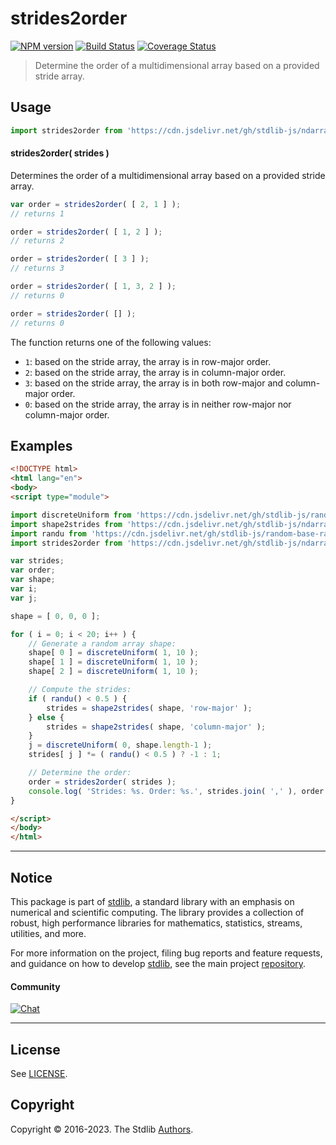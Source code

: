 <!--

@license Apache-2.0

Copyright (c) 2018 The Stdlib Authors.

Licensed under the Apache License, Version 2.0 (the "License");
you may not use this file except in compliance with the License.
You may obtain a copy of the License at

   http://www.apache.org/licenses/LICENSE-2.0

Unless required by applicable law or agreed to in writing, software
distributed under the License is distributed on an "AS IS" BASIS,
WITHOUT WARRANTIES OR CONDITIONS OF ANY KIND, either express or implied.
See the License for the specific language governing permissions and
limitations under the License.

-->

# strides2order

[![NPM version][npm-image]][npm-url] [![Build Status][test-image]][test-url] [![Coverage Status][coverage-image]][coverage-url] <!-- [![dependencies][dependencies-image]][dependencies-url] -->

> Determine the order of a multidimensional array based on a provided stride array.

<!-- Section to include introductory text. Make sure to keep an empty line after the intro `section` element and another before the `/section` close. -->

<section class="intro">

</section>

<!-- /.intro -->

<!-- Package usage documentation. -->



<section class="usage">

## Usage

```javascript
import strides2order from 'https://cdn.jsdelivr.net/gh/stdlib-js/ndarray-base-strides2order@esm/index.mjs';
```

#### strides2order( strides )

Determines the order of a multidimensional array based on a provided stride array.

```javascript
var order = strides2order( [ 2, 1 ] );
// returns 1

order = strides2order( [ 1, 2 ] );
// returns 2

order = strides2order( [ 3 ] );
// returns 3

order = strides2order( [ 1, 3, 2 ] );
// returns 0

order = strides2order( [] );
// returns 0
```

The function returns one of the following values:

-   `1`: based on the stride array, the array is in row-major order.
-   `2`: based on the stride array, the array is in column-major order.
-   `3`: based on the stride array, the array is in both row-major and column-major order.
-   `0`: based on the stride array, the array is in neither row-major nor column-major order.

</section>

<!-- /.usage -->

<!-- Package usage notes. Make sure to keep an empty line after the `section` element and another before the `/section` close. -->

<section class="notes">

</section>

<!-- /.notes -->

<!-- Package usage examples. -->

<section class="examples">

## Examples

<!-- eslint no-undef: "error" -->

```html
<!DOCTYPE html>
<html lang="en">
<body>
<script type="module">

import discreteUniform from 'https://cdn.jsdelivr.net/gh/stdlib-js/random-base-discrete-uniform@esm/index.mjs';
import shape2strides from 'https://cdn.jsdelivr.net/gh/stdlib-js/ndarray-base-shape2strides@esm/index.mjs';
import randu from 'https://cdn.jsdelivr.net/gh/stdlib-js/random-base-randu@esm/index.mjs';
import strides2order from 'https://cdn.jsdelivr.net/gh/stdlib-js/ndarray-base-strides2order@esm/index.mjs';

var strides;
var order;
var shape;
var i;
var j;

shape = [ 0, 0, 0 ];

for ( i = 0; i < 20; i++ ) {
    // Generate a random array shape:
    shape[ 0 ] = discreteUniform( 1, 10 );
    shape[ 1 ] = discreteUniform( 1, 10 );
    shape[ 2 ] = discreteUniform( 1, 10 );

    // Compute the strides:
    if ( randu() < 0.5 ) {
        strides = shape2strides( shape, 'row-major' );
    } else {
        strides = shape2strides( shape, 'column-major' );
    }
    j = discreteUniform( 0, shape.length-1 );
    strides[ j ] *= ( randu() < 0.5 ) ? -1 : 1;

    // Determine the order:
    order = strides2order( strides );
    console.log( 'Strides: %s. Order: %s.', strides.join( ',' ), order );
}

</script>
</body>
</html>
```

</section>

<!-- /.examples -->

<!-- Section to include cited references. If references are included, add a horizontal rule *before* the section. Make sure to keep an empty line after the `section` element and another before the `/section` close. -->

<section class="references">

</section>

<!-- /.references -->

<!-- Section for related `stdlib` packages. Do not manually edit this section, as it is automatically populated. -->

<section class="related">

</section>

<!-- /.related -->

<!-- Section for all links. Make sure to keep an empty line after the `section` element and another before the `/section` close. -->


<section class="main-repo" >

* * *

## Notice

This package is part of [stdlib][stdlib], a standard library with an emphasis on numerical and scientific computing. The library provides a collection of robust, high performance libraries for mathematics, statistics, streams, utilities, and more.

For more information on the project, filing bug reports and feature requests, and guidance on how to develop [stdlib][stdlib], see the main project [repository][stdlib].

#### Community

[![Chat][chat-image]][chat-url]

---

## License

See [LICENSE][stdlib-license].


## Copyright

Copyright &copy; 2016-2023. The Stdlib [Authors][stdlib-authors].

</section>

<!-- /.stdlib -->

<!-- Section for all links. Make sure to keep an empty line after the `section` element and another before the `/section` close. -->

<section class="links">

[npm-image]: http://img.shields.io/npm/v/@stdlib/ndarray-base-strides2order.svg
[npm-url]: https://npmjs.org/package/@stdlib/ndarray-base-strides2order

[test-image]: https://github.com/stdlib-js/ndarray-base-strides2order/actions/workflows/test.yml/badge.svg?branch=main
[test-url]: https://github.com/stdlib-js/ndarray-base-strides2order/actions/workflows/test.yml?query=branch:main

[coverage-image]: https://img.shields.io/codecov/c/github/stdlib-js/ndarray-base-strides2order/main.svg
[coverage-url]: https://codecov.io/github/stdlib-js/ndarray-base-strides2order?branch=main

<!--

[dependencies-image]: https://img.shields.io/david/stdlib-js/ndarray-base-strides2order.svg
[dependencies-url]: https://david-dm.org/stdlib-js/ndarray-base-strides2order/main

-->

[chat-image]: https://img.shields.io/gitter/room/stdlib-js/stdlib.svg
[chat-url]: https://app.gitter.im/#/room/#stdlib-js_stdlib:gitter.im

[stdlib]: https://github.com/stdlib-js/stdlib

[stdlib-authors]: https://github.com/stdlib-js/stdlib/graphs/contributors

[umd]: https://github.com/umdjs/umd
[es-module]: https://developer.mozilla.org/en-US/docs/Web/JavaScript/Guide/Modules

[deno-url]: https://github.com/stdlib-js/ndarray-base-strides2order/tree/deno
[umd-url]: https://github.com/stdlib-js/ndarray-base-strides2order/tree/umd
[esm-url]: https://github.com/stdlib-js/ndarray-base-strides2order/tree/esm
[branches-url]: https://github.com/stdlib-js/ndarray-base-strides2order/blob/main/branches.md

[stdlib-license]: https://raw.githubusercontent.com/stdlib-js/ndarray-base-strides2order/main/LICENSE

</section>

<!-- /.links -->
